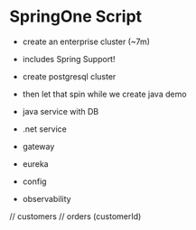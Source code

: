 # SpringOne Script

* create an enterprise cluster  (~7m)
 * includes Spring Support! 
* create postgresql cluster 

* then let that spin while we create java demo

* java service with DB
* .net service
* gateway
* eureka 
* config
* observability 


// customers 
// orders (customerId)